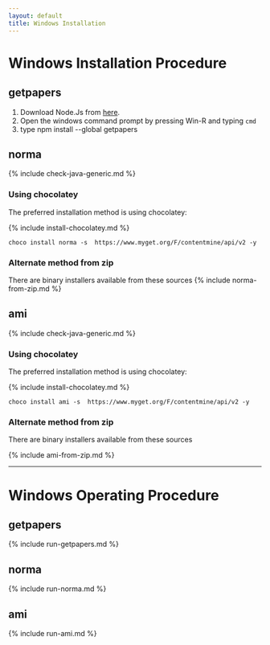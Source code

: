 ```yaml
---
layout: default
title: Windows Installation
---
```

# Windows Installation Procedure

## getpapers
1. Download Node.Js from [here](https://nodejs.org/en/download/).
1. Open the windows command prompt by pressing Win-R and typing ```cmd```
1. type npm install --global getpapers

## norma

{% include check-java-generic.md %}

### Using chocolatey
The preferred installation method is using chocolatey:

{% include install-chocolatey.md %}

```choco install norma -s  https://www.myget.org/F/contentmine/api/v2 -y```

### Alternate method from zip

There are binary installers available from these sources
{% include norma-from-zip.md %}

## ami

{% include check-java-generic.md %}

### Using chocolatey
The preferred installation method is using chocolatey:

{% include install-chocolatey.md %}

```choco install ami -s  https://www.myget.org/F/contentmine/api/v2 -y```

### Alternate method from zip

There are binary installers available from these sources

{% include ami-from-zip.md %}

---

# Windows Operating Procedure

## getpapers
{% include run-getpapers.md %}

## norma
{% include run-norma.md %}

## ami
{% include run-ami.md %}
